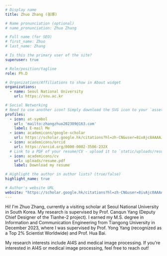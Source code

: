 ```yaml
---
# Display name
title: Zhuo Zhang (张琢)

# Name pronunciation (optional)
# name_pronunciation: Zhuo Zhang

# Full name (for SEO)
# first_name: Zhuo
# last_name: Zhang

# Is this the primary user of the site?
superuser: true

# Role/position/tagline
role: Ph.D

# Organizations/Affiliations to show in About widget
organizations:
  - name: Seoul National University
    url: https://snu.ac.kr

# Social Networking
# Need to use another icon? Simply download the SVG icon to your `assets/media/icons/` folder.
profiles:
  - icon: at-symbol
    url: 'mailto:zhangzhuo202309@163.com'
    label: E-mail Me
  - icon: academicons/google-scholar
    url: https://scholar.google.hk/citations?hl=zh-CN&user=8ivAjc8AAAAJ
  - icon: academicons/orcid
    url: https://orcid.org/0000-0002-3506-232X
  # Link to a PDF of your resume/CV - upload it to `static/uploads/resume.pdf`
  - icon: academicons/cv
    url: uploads/resume.pdf
    label: Download my resume

# Highlight the author in author lists? (true/false)
highlight_name: true

# Author's website URL
website: "https://scholar.google.hk/citations?hl=zh-CN&user=8ivAjc8AAAAJ"
---
```

Hi! I'm Zhuo Zhang, currently a visiting scholar at Seoul National University in South Korea. My research is supervised by Prof. Canqun Yang (Deputy Chief Designer of the Tianhe-2 project). I earned my M.S. degree in Information and Communication Engineering from Tiangong University in December 2023, where I was supervised by Prof. Yong Yang (recognized as a Top 2% Scientist Worldwide) and Prof. Hua Bai.

My research interests include AI4S and medical image processing. If you're interested in AI4S or medical image processing, feel free to reach out!
